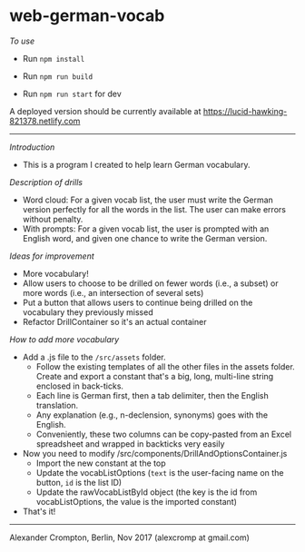 # web-german-vocab

_To use_

* Run ``npm install``

* Run ``npm run build``

* Run ``npm run start`` for dev

A deployed version should be currently available at https://lucid-hawking-821378.netlify.com
_______________________________



_Introduction_

* This is a program I created to help learn German vocabulary.


_Description of drills_

* Word cloud: For a given vocab list, the user must write the German version perfectly for all the words in the list. The user can make errors without penalty.
* With prompts: For a given vocab list, the user is prompted with an English word, and given one chance to write the German version.

_Ideas for improvement_
* More vocabulary!
* Allow users to choose to be drilled on fewer words (i.e., a subset) or more words (i.e., an intersection of several sets)
* Put a button that allows users to continue being drilled on the vocabulary they previously missed
* Refactor DrillContainer so it's an actual container

_How to add more vocabulary_

* Add a .js file to the ``/src/assets`` folder.
  * Follow the existing templates of all the other files in the assets folder. Create and export a constant that's a big, long, multi-line string enclosed in back-ticks.
  * Each line is German first, then a tab delimiter, then the English translation.
  * Any explanation (e.g., n-declension, synonyms) goes with the English.
  * Conveniently, these two columns can be copy-pasted from an Excel spreadsheet and wrapped in backticks very easily
* Now you need to modify /src/components/DrillAndOptionsContainer.js
  * Import the new constant at the top
  * Update the vocabListOptions (``text`` is the user-facing name on the button, ``id`` is the list ID)
  * Update the rawVocabListById object (the key is the id from vocabListOptions, the value is the imported constant)
* That's it!

__________________________________________________________
Alexander Crompton, Berlin, Nov 2017 (alexcromp at gmail.com)

